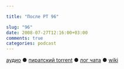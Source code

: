```yaml
---

title: "После РТ 96"

slug: "96"
date: 2008-07-27T12:16:00+03:00
comments: true
categories: podcast
---
```

[аудио](http://cdn.radio-t.com/rt96post.mp3) ● [пиратский torrent](http://pirates.radio-t.com/torrents/rt96post.mp3.torrent) ● [лог чата](http://chat.radio-t.com/logs/radio-t-96.html) ● [wiki](http://wiki.radio-t.com/%D0%9F%D0%BE%D1%81%D0%BB%D0%B5_%D0%A0%D0%A2_96)<audio src="http://cdn.radio-t.com/rt96post.mp3" preload="none">
